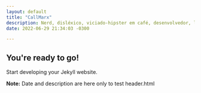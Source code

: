 ```yaml
---
layout: default
title: "CallMarx"
description: Nerd, disléxico, viciado-hipster em café, desenvolvedor, linux fanboy e esquerdopata convicto - CallMarx, sacou?
date: 2022-06-29 21:34:03 -0300

---
```


## You're ready to go!

Start developing your Jekyll website.

**Note:** Date and description are here only to test header.html

